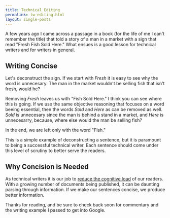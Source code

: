 ```yaml
---
title: Technical Editing
permalink: tw-editing.html
layout: single-posts
---
```


A few years ago I came across a passage in a book (for the life of me I can't remember the title) that told a story of a man in a market with a sign that read "Fresh Fish Sold Here." What ensues is a good lesson for technical writers and for writers in general.

## Writing Concise

Let's deconstruct the sign. If we start with *Fresh* it is easy to see why the word is unnecesary. The man in the market wouldn't be selling fish that isn't fresh, would he? 

Removing *Fresh* leaves us with "Fish Sold Here." I think you can see where this is going. If we use the same objective reasoning that focuses on a word beeing essential, then the words *Sold* and *Here* as can be removed as well. *Sold* is unnecesary since the man is behind a stand in a market, and *Here* is unnecesarry, because, where else would the man be selling fish?

In the end, we are left only with the word "Fish." 

This is a simple example of deconstructing a sentence, but it is paramount to being a successful technical writer. Each sentence should come under this level of scrutiny to better serve the readers.

## Why Concision is Needed

As technical writers it is our job to [reduce the cognitive load](https://uxplanet.org/8-ways-to-reduce-cognitive-load-part-1-cc2048d1b157) of our readers. With a growing number of documents being published, it can be daunting parsing through information. If we make our sentences concise, we produce better information. 

Thanks for reading, and be sure to check back soon for commentary and the writing example I passed to get into Google.

